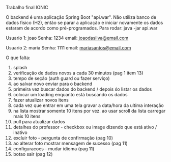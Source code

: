Trabalho final IONIC

O backend é uma aplicação Spring Boot "api.war".
Não utiliza banco de dados fisico (H2), então se parar a aplicação e iniciar novamente os dados estaram de acordo como pré-programados.
Para rodar: java -jar api.war

Usuario 1: joao
Senha: 1234
email: joaodasilva@email.com

Usuario 2: maria
Senha: 1111
email: mariasantos@email.com





O que falta:
1)  splash
3)  verificação de dados novos a cada 30 minutos (pag 1 item 13)
5)  tempo de seção (auth guard ou fazer serviço)
8)  ao salvar novo enviar para o backend
9)  primeira vez buscar dados do backend / depois śo listar os dados
10) colocar um loading enquanto está buscando os dados
11) fazer atualizar novos itens
12) cada vez que entrar em uma tela gravar a data/hora da ultima interação 
14) na lista mostrar somente 10 itens por vez. ao usar scroll da lista carregar mais 10 itens
15) pull para atualizar dados
17) detalhes do professor - checkbox ou image dizendo que está ativo / inativo
19) excluir foto - pergunta de confirmação (pag 10)
20) ao alterar foto mostrar mensagem de sucesso (pag 11)
21) configuracoes - mudar idioma (pag 11)
22) botao sair (pag 12)

